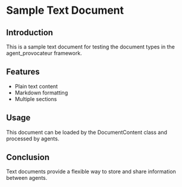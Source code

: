 # Sample Text Document

## Introduction
This is a sample text document for testing the document types in the agent_provocateur framework.

## Features
- Plain text content
- Markdown formatting
- Multiple sections

## Usage
This document can be loaded by the DocumentContent class and processed by agents.

## Conclusion
Text documents provide a flexible way to store and share information between agents.